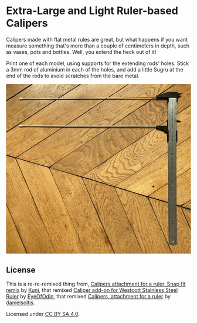 # Extra-Large and Light Ruler-based Calipers

Calipers made with flat metal rules are great, but what happens if you want
measure something that's more than a couple of centimeters in depth, such as
vases, pots and bottles. Well, you extend the heck out of it!

Print one of each model, using supports for the extending rods' holes. Stick
a 3mm rod of aluminium in each of the holes, and add a little Sugru at the
end of the rods to avoid scratches from the bare metal.

![photo](images/photo.jpg)

## License

This is a re-re-remixed thing from, [Calipers attachment for a ruler, Snap fit remix](https://www.printables.com/model/160237-calipers-attachment-for-a-ruler-snap-fit-remix)
by [Kuni](https://www.printables.com/social/241022-kuni), that remixed [Caliper add-on for Westcott Stainless Steel Ruler](https://www.thingiverse.com/thing:202595)
by [EyeOfOdin](https://www.thingiverse.com/EyeOfOdin), that remixed [Calipers, attachment for a ruler](https://www.thingiverse.com/thing:161702)
by [danielsoltis](https://www.thingiverse.com/danielsoltis).

Licensed under [CC BY SA 4.0](https://creativecommons.org/licenses/by-sa/4.0/).
